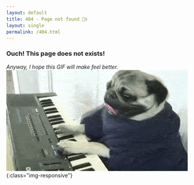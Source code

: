 ```yaml
---
layout: default
title: 404 - Page not found 🤦‍♀️
layout: single
permalink: /404.html
---
```


### Ouch! This page does not exists!
*Anyway, I hope this GIF will make feel better.*
![Sorry](/i/pug.gif){:class="img-responsive"}

<script>
  // on 2016-02-01 GitHub Pages upgraded to Jekyll3, which broke all blog posts with trailing slashes
  // and there are tons of links out there on the web to posts with a trailing slash, so can't ignore it
  var url = location.href;
  if(url.substr(url.length - 1) === '/') {
    window.location = url.substr(0, url.length - 1);
  }
</script>